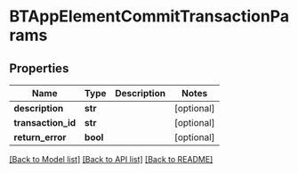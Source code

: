 # BTAppElementCommitTransactionParams

## Properties
Name | Type | Description | Notes
------------ | ------------- | ------------- | -------------
**description** | **str** |  | [optional] 
**transaction_id** | **str** |  | [optional] 
**return_error** | **bool** |  | [optional] 

[[Back to Model list]](../README.md#documentation-for-models) [[Back to API list]](../README.md#documentation-for-api-endpoints) [[Back to README]](../README.md)


